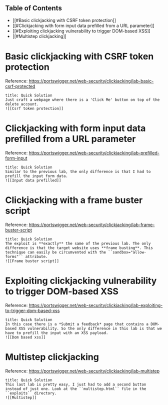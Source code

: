 <!-- omit in toc -->
## Table of Contents

- [[#Basic clickjacking with CSRF token protection]]
- [[#Clickjacking with form input data prefilled from a URL parameter]]
- [[#Exploiting clickjacking vulnerability to trigger DOM-based XSS]]
- [[#Multistep clickjacking]]

# Basic clickjacking with CSRF token protection
Reference: https://portswigger.net/web-security/clickjacking/lab-basic-csrf-protected

```ad-hint
title: Quick Solution
Just craft a webpage where there is a 'Click Me' button on top of the delete account. 
![[Csrf token protection]]
```

# Clickjacking with form input data prefilled from a URL parameter
Reference: https://portswigger.net/web-security/clickjacking/lab-prefilled-form-input

```ad-hint
title: Quick Solution
Similar to the previous lab, the only difference is that I had to prefill the input form data. 
![[Input data prefilled]]
```

# Clickjacking with a frame buster script
Reference: https://portswigger.net/web-security/clickjacking/lab-frame-buster-script

```ad-hint
title: Quick Solution
The exploit is **exactly** the same of the previous lab. The only difference is that the target website uses **frame busting**. This technique can easily be circumvented with the ``sandbox="allow-forms"`` attribute. 
![[Frame buster script]]
```

# Exploiting clickjacking vulnerability to trigger DOM-based XSS
Reference: https://portswigger.net/web-security/clickjacking/lab-exploiting-to-trigger-dom-based-xss

```ad-hint
title: Quick Solution
In this case there is a *Submit a feedback* page that contains a DOM-based XSS vulnerability. So the only difference in this lab is that we have to prefill the input with an XSS payload. 
![[Dom based xss]]
```

# Multistep clickjacking
Reference: https://portswigger.net/web-security/clickjacking/lab-multistep

```ad-hint
title: Quick Solution
This last lab is pretty easy, I just had to add a second button instead of just one. Look at the ``multistep.html`` file in the ``exploits`` directory.
![[Multistep]]
```
